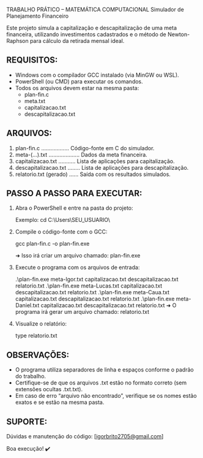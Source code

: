 
  TRABALHO PRÁTICO – MATEMÁTICA COMPUTACIONAL
  Simulador de Planejamento Financeiro


Este projeto simula a capitalização e descapitalização de uma meta financeira, utilizando investimentos cadastrados e o método de Newton-Raphson para cálculo da retirada mensal ideal.

REQUISITOS:
-----------
- Windows com o compilador GCC instalado (via MinGW ou WSL).
- PowerShell (ou CMD) para executar os comandos.
- Todos os arquivos devem estar na mesma pasta:
    - plan-fin.c
    - meta.txt
    - capitalizacao.txt
    - descapitalizacao.txt

ARQUIVOS:
---------
1. plan-fin.c .................. Código-fonte em C do simulador.
2. meta-(...).txt .................... Dados da meta financeira.
3. capitalizacao.txt ........... Lista de aplicações para capitalização.
4. descapitalizacao.txt ........ Lista de aplicações para descapitalização.
5. relatorio.txt (gerado) ...... Saída com os resultados simulados.

PASSO A PASSO PARA EXECUTAR:
----------------------------

1. Abra o PowerShell e entre na pasta do projeto:

   Exemplo:
   cd C:\Users\SEU_USUARIO\

2. Compile o código-fonte com o GCC:

   gcc plan-fin.c -o plan-fin.exe

   ➜ Isso irá criar um arquivo chamado: plan-fin.exe

3. Execute o programa com os arquivos de entrada:

   .\plan-fin.exe meta-Igor.txt capitalizacao.txt descapitalizacao.txt relatorio.txt
   .\plan-fin.exe meta-Lucas.txt capitalizacao.txt descapitalizacao.txt relatorio.txt
   .\plan-fin.exe meta-Caua.txt capitalizacao.txt descapitalizacao.txt relatorio.txt
   .\plan-fin.exe meta-Daniel.txt capitalizacao.txt descapitalizacao.txt relatorio.txt
   ➜ O programa irá gerar um arquivo chamado: relatorio.txt

4. Visualize o relatório:

   type relatorio.txt

OBSERVAÇÕES:
------------
- O programa utiliza separadores de linha e espaços conforme o padrão do trabalho.
- Certifique-se de que os arquivos .txt estão no formato correto (sem extensões ocultas .txt.txt).
- Em caso de erro “arquivo não encontrado”, verifique se os nomes estão exatos e se estão na mesma pasta.

SUPORTE:
--------
Dúvidas e manutenção do código: [igorbrito2705@gmail.com]

Boa execução! ✔️
